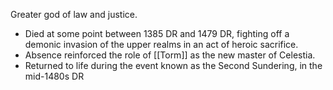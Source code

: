  Greater god of law and justice.

 * Died at some point between 1385 DR and 1479 DR, fighting off a demonic invasion of the upper realms in an act of heroic sacrifice. 
 * Absence reinforced the role of [[Torm]] as the new master of Celestia.
 * Returned to life during the event known as the Second Sundering, in the mid-1480s DR